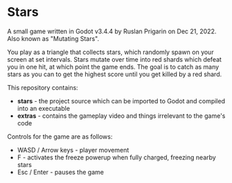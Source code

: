 # Stars
A small game written in Godot v3.4.4 by Ruslan Prigarin on Dec 21, 2022. Also known as "Mutating Stars".

You play as a triangle that collects stars, which randomly spawn on your screen at set intervals.
Stars mutate over time into red shards which defeat you in one hit, at which point the game ends.
The goal is to catch as many stars as you can to get the highest score until you get killed by a red shard.

This repository contains:
- **stars**   - the project source which can be imported to Godot and compiled into an executable
- **extras**  - contains the gameplay video and things irrelevant to the game's code

Controls for the game are as follows:
- WASD / Arrow keys   - player movement
- F                   - activates the freeze powerup when fully charged, freezing nearby stars
- Esc / Enter         - pauses the game
